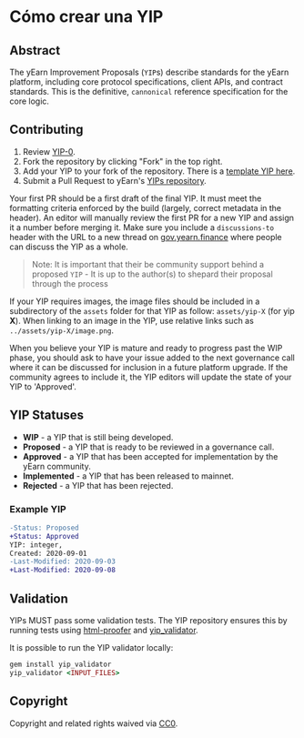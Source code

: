 # Cómo crear una YIP

## Abstract

The yEarn Improvement Proposals \(`YIP`s\) describe standards for the yEarn platform, including core protocol specifications, client APIs, and contract standards. This is the definitive, `cannonical` reference specification for the core logic.

## Contributing

1. Review [YIP-0](https://github.com/juafrapat/docs/tree/d254314f3d769a8d15a958006756c5bff5b7c3e2/how-to-guides/YIPS/yip-0.md).
2. Fork the repository by clicking "Fork" in the top right.
3. Add your YIP to your fork of the repository. There is a [template YIP here](https://github.com/juafrapat/docs/tree/d254314f3d769a8d15a958006756c5bff5b7c3e2/how-to-guides/yip-X.md).
4. Submit a Pull Request to yEarn's [YIPs repository](https://github.com/iearn-finance/YIPS/).

Your first PR should be a first draft of the final YIP. It must meet the formatting criteria enforced by the build \(largely, correct metadata in the header\). An editor will manually review the first PR for a new YIP and assign it a number before merging it. Make sure you include a `discussions-to` header with the URL to a new thread on [gov.yearn.finance](https://gov.yearn.finance/) where people can discuss the YIP as a whole.

> Note: It is important that their be community support behind a proposed `YIP` - It is up to the author\(s\) to shepard their proposal through the process

If your YIP requires images, the image files should be included in a subdirectory of the `assets` folder for that YIP as follow: `assets/yip-X` \(for yip **X**\). When linking to an image in the YIP, use relative links such as `../assets/yip-X/image.png`.

When you believe your YIP is mature and ready to progress past the WIP phase, you should ask to have your issue added to the next governance call where it can be discussed for inclusion in a future platform upgrade. If the community agrees to include it, the YIP editors will update the state of your YIP to 'Approved'.

## YIP Statuses

* **WIP** - a YIP that is still being developed.
* **Proposed** - a YIP that is ready to be reviewed in a governance call.
* **Approved** - a YIP that has been accepted for implementation by the yEarn community.
* **Implemented** - a YIP that has been released to mainnet.
* **Rejected** - a YIP that has been rejected.

### Example YIP

```diff
-Status: Proposed
+Status: Approved
YIP: integer,
Created: 2020-09-01
-Last-Modified: 2020-09-03
+Last-Modified: 2020-09-08
```

## Validation

YIPs MUST pass some validation tests. The YIP repository ensures this by running tests using [html-proofer](https://rubygems.org/gems/html-proofer) and [yip\_validator](https://rubygems.org/gems/yip_validator).

It is possible to run the YIP validator locally:

```ruby
gem install yip_validator
yip_validator <INPUT_FILES>
```

## Copyright

Copyright and related rights waived via [CC0](https://creativecommons.org/publicdomain/zero/1.0/).

